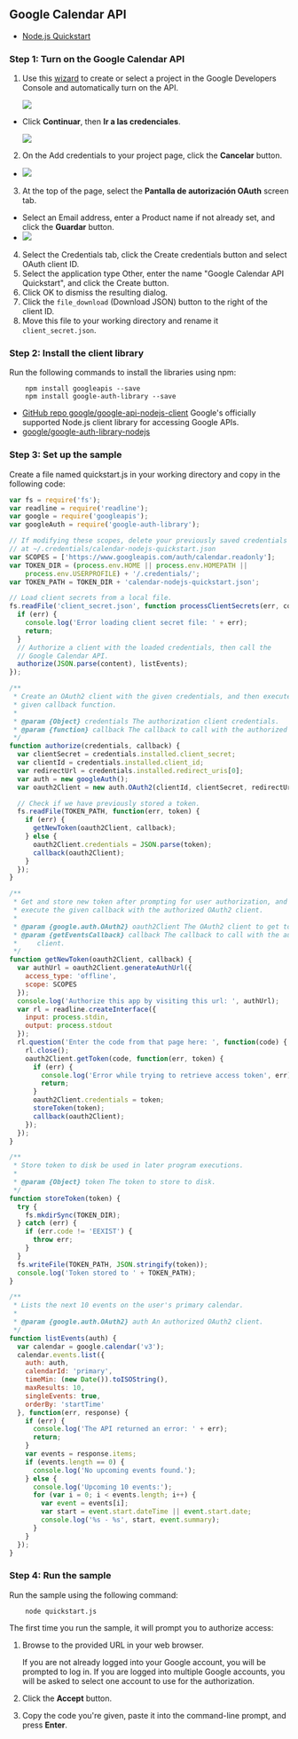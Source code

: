 ## Google Calendar API

* [Node.js Quickstart](https://developers.google.com/google-apps/calendar/quickstart/nodejs)

### Step 1: Turn on the Google Calendar API

1. Use this [wizard](https://console.developers.google.com/start/api?id=calendar) to create or select a project in the Google Developers Console and automatically turn on the API. 

	![](images/inicial.png)
  - Click **Continuar**, then **Ir a las credenciales**.

    ![](images/2-a-las-credenciales.png)
2. On the Add credentials to your project page, click the **Cancelar** button.
  - ![](images/3-anadir-credenciales.png)
3. At the top of the page, select the **Pantalla de autorización OAuth** screen tab. 
  - Select an Email address, enter a Product name if not already set, and click the **Guardar** button.
  - ![](images/4-autorizacion-oauth.png)
4. Select the Credentials tab, click the Create credentials button and select OAuth client ID.
5. Select the application type Other, enter the name "Google Calendar API Quickstart", and click the Create button.
6. Click OK to dismiss the resulting dialog.
7. Click the `file_download` (Download JSON) button to the right of the client ID.
8. Move this file to your working directory and rename it `client_secret.json`.

### Step 2: Install the client library

Run the following commands to install the libraries using npm:

```
	npm install googleapis --save
	npm install google-auth-library --save
```

* [GitHub repo google/google-api-nodejs-client](https://github.com/google/google-api-nodejs-client) Google's officially supported Node.js client library for accessing Google APIs.
* [google/google-auth-library-nodejs](https://github.com/google/google-auth-library-nodejs)



### Step 3: Set up the sample

Create a file named quickstart.js in your working directory and copy in the following code:


```js
var fs = require('fs');
var readline = require('readline');
var google = require('googleapis');
var googleAuth = require('google-auth-library');

// If modifying these scopes, delete your previously saved credentials
// at ~/.credentials/calendar-nodejs-quickstart.json
var SCOPES = ['https://www.googleapis.com/auth/calendar.readonly'];
var TOKEN_DIR = (process.env.HOME || process.env.HOMEPATH ||
    process.env.USERPROFILE) + '/.credentials/';
var TOKEN_PATH = TOKEN_DIR + 'calendar-nodejs-quickstart.json';

// Load client secrets from a local file.
fs.readFile('client_secret.json', function processClientSecrets(err, content) {
  if (err) {
    console.log('Error loading client secret file: ' + err);
    return;
  }
  // Authorize a client with the loaded credentials, then call the
  // Google Calendar API.
  authorize(JSON.parse(content), listEvents);
});

/**
 * Create an OAuth2 client with the given credentials, and then execute the
 * given callback function.
 *
 * @param {Object} credentials The authorization client credentials.
 * @param {function} callback The callback to call with the authorized client.
 */
function authorize(credentials, callback) {
  var clientSecret = credentials.installed.client_secret;
  var clientId = credentials.installed.client_id;
  var redirectUrl = credentials.installed.redirect_uris[0];
  var auth = new googleAuth();
  var oauth2Client = new auth.OAuth2(clientId, clientSecret, redirectUrl);

  // Check if we have previously stored a token.
  fs.readFile(TOKEN_PATH, function(err, token) {
    if (err) {
      getNewToken(oauth2Client, callback);
    } else {
      oauth2Client.credentials = JSON.parse(token);
      callback(oauth2Client);
    }
  });
}

/**
 * Get and store new token after prompting for user authorization, and then
 * execute the given callback with the authorized OAuth2 client.
 *
 * @param {google.auth.OAuth2} oauth2Client The OAuth2 client to get token for.
 * @param {getEventsCallback} callback The callback to call with the authorized
 *     client.
 */
function getNewToken(oauth2Client, callback) {
  var authUrl = oauth2Client.generateAuthUrl({
    access_type: 'offline',
    scope: SCOPES
  });
  console.log('Authorize this app by visiting this url: ', authUrl);
  var rl = readline.createInterface({
    input: process.stdin,
    output: process.stdout
  });
  rl.question('Enter the code from that page here: ', function(code) {
    rl.close();
    oauth2Client.getToken(code, function(err, token) {
      if (err) {
        console.log('Error while trying to retrieve access token', err);
        return;
      }
      oauth2Client.credentials = token;
      storeToken(token);
      callback(oauth2Client);
    });
  });
}

/**
 * Store token to disk be used in later program executions.
 *
 * @param {Object} token The token to store to disk.
 */
function storeToken(token) {
  try {
    fs.mkdirSync(TOKEN_DIR);
  } catch (err) {
    if (err.code != 'EEXIST') {
      throw err;
    }
  }
  fs.writeFile(TOKEN_PATH, JSON.stringify(token));
  console.log('Token stored to ' + TOKEN_PATH);
}

/**
 * Lists the next 10 events on the user's primary calendar.
 *
 * @param {google.auth.OAuth2} auth An authorized OAuth2 client.
 */
function listEvents(auth) {
  var calendar = google.calendar('v3');
  calendar.events.list({
    auth: auth,
    calendarId: 'primary',
    timeMin: (new Date()).toISOString(),
    maxResults: 10,
    singleEvents: true,
    orderBy: 'startTime'
  }, function(err, response) {
    if (err) {
      console.log('The API returned an error: ' + err);
      return;
    }
    var events = response.items;
    if (events.length == 0) {
      console.log('No upcoming events found.');
    } else {
      console.log('Upcoming 10 events:');
      for (var i = 0; i < events.length; i++) {
        var event = events[i];
        var start = event.start.dateTime || event.start.date;
        console.log('%s - %s', start, event.summary);
      }
    }
  });
}
```

### Step 4: Run the sample

Run the sample using the following command:

```
	node quickstart.js
```

The first time you run the sample, it will prompt you to authorize access:

1. Browse to the provided URL in your web browser.

	If you are not already logged into your Google account, you will be prompted to log in. If you are logged into multiple Google accounts, you will be asked to select one account to use for the authorization.
2. Click the **Accept** button.
3. Copy the code you're given, paste it into the command-line prompt, and press **Enter**.
